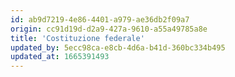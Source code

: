 ```yaml
---
id: ab9d7219-4e86-4401-a979-ae36db2f09a7
origin: cc91d19d-d2a9-427a-9610-a55a49785a8e
title: 'Costituzione federale'
updated_by: 5ecc98ca-e8cb-4d6a-b41d-360bc334b495
updated_at: 1665391493
---
```

